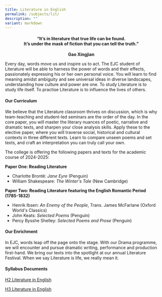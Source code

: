 ```yaml
---
title: Literature in English
permalink: /subjects/lit/
description: ""
variant: markdown
---
```

<center><h4>“It’s in literature that true life can be found.<br>It’s under the mask of fiction that you can tell the truth.”</h4><b>Gao Xingjian</b></center>

Every day, words move us and inspire us to act. The EJC student of Literature will be able to harness the power of words and their effects, passionately expressing his or her own personal voice. You will learn to find meaning amidst ambiguity and see universal ideas in diverse landscapes, understanding how culture and power are one. To study Literature is to study life itself. To practise Literature is to influence the lives of others.

#### **Our Curriculum**

We believe that the Literature classroom thrives on discussion, which is why team-teaching and student-led seminars are the order of the day. In the core paper, you will master the literary nuances of poetic, narrative and dramatic texts, and sharpen your close analysis skills. Apply these to the elective paper, where you will traverse social, historical and cultural contexts in three different texts. Learn to compare unseen poems and set texts, and craft an interpretation you can truly call your own.

The college is offering the following papers and texts for the academic course of 2024-2025:

**Paper One: Reading Literature**

*   Charlotte Brontë: _Jane Eyre_ (Penguin)
*   William Shakespeare: _The Winter's Tale_ (New Cambridge)

**Paper Two: Reading Literature featuring the English Romantic Period (1785-1832)**

*   Henrik Ibsen: _An Enemy of the People_, Trans. James McFarlane (Oxford World's Classics)
*   John Keats: _Selected Poems_ (Penguin)
*   Percy Bysshe Shelley: _Selected Poems and Prose_ (Penguin)


#### **Our Enrichment**

In EJC, words leap off the page onto the stage. With our Drama programme, we will encounter and pursue dramatic writing, performance and production first-hand. We bring our texts into the spotlight at our annual Literature Festival. When we say Literature is life, we really mean it.

#### **Syllabus Documents**

[H2 Literature in English](https://www.seab.gov.sg/docs/default-source/national-examinations/syllabus/alevel/2024syllabus/9509_y24_sy.pdf)

[H3 Literature in English](https://www.seab.gov.sg/docs/default-source/national-examinations/syllabus/alevel/2024syllabus/9805_y24_sy.pdf)